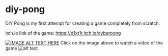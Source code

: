 # diy-pong
DIY Pong is my first attempt for creating a game completely from scratch.

itch.io link of the game: https://d1xt1r.itch.io/cyberpong 

[![IMAGE ALT TEXT HERE](https://i.imgur.com/W1BOp7Y.png)](https://youtu.be/OlvdlyGFhyM)
Click on the image above to watch a video of the game
![alt text](https://i.imgur.com/vGuuOJU.jpg)

